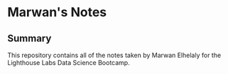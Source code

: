 # Marwan's Notes

## Summary
This repository contains all of the notes taken by Marwan Elhelaly for the Lighthouse Labs Data Science Bootcamp. 
